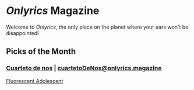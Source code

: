 # _Onlyrics_ Magazine

Welcome to _Onlyrics_, the only place on the planet where your ears won't be disappointed!



## Picks of the Month

### [Cuarteto de nos](/writer/cuarteto_de_nos.md) | cuartetoDeNos@onlyrics.magazine

[Fluorescent Adolescent](song/jan/fluorescent_adolescent.md)


